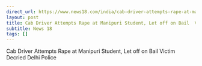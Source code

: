 ```yaml
---
direct_url: https://www.news18.com/india/cab-driver-attempts-rape-at-manipuri-student-let-off-on-bail-victim-decried-delhi-police-9084780.html
layout: post
title: Cab Driver Attempts Rape at Manipuri Student, Let off on Bail  Victim Decried Delhi Police
subtitle: News 18
tags: []
---
```


Cab Driver Attempts Rape at Manipuri Student, Let off on Bail  Victim Decried Delhi Police
